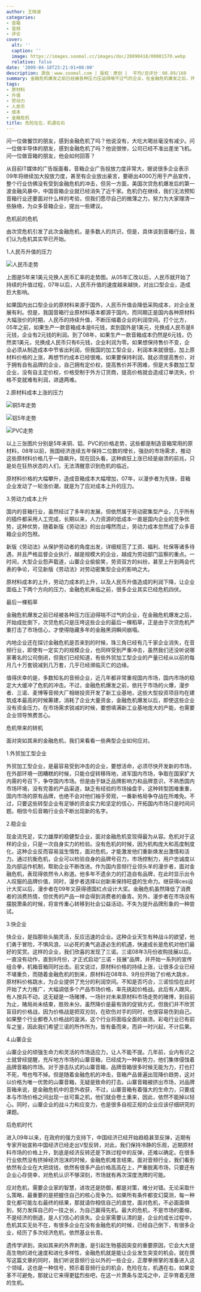 ```yaml
---
author: 王晓波
categories:
- 音箱
- 音频
- 评论
cover:
  alt: ''
  caption: ''
  image: https://images.soomal.cc/images/doc/20090418/00001570.webp
  relative: false
date: '2009-04-18T23:21:01+08:00'
description: 源自：www.soomal.com | 版权：原创 |  平均/总评分：08.89/160
summary: 金融危机爆发之前已经被各种压力压迫得喘不过气的企业，在金融危机爆发之后，开始成批倒下，次贷危机只是压垮这些企业的最后一棵稻草，正是由于次贷危机严重打击了市场信心，才使得隐藏多年的金融黑洞瞬间崩塌。内地企业还在探讨金融危机是否来到的时候，珠三角已经有几千家企业消失，在音频行业，即使有一定实力的规模企业，也同样收到严重冲击，虽然我们还没听说哪家著名的公司倒闭，但我们已经知道，有些外贸加工型企业的产量已经从以前的每月几十万套锐减到几万套，几乎已经濒临灭亡的边缘。
tags:
- 原材料
- 升值
- 劳动力
- 人民币
- 成本
- 金融危机
title: 危险在左，机遇在右
---
```


问一位做餐饮的朋友，感到金融危机了吗？他说没有，大吃大喝丝毫没有减少。问一位做半导体的朋友，感到金融危机了吗？他说很惨，公司已经不准出差坐飞机。问一位做音箱的朋友，他会如何回答？



从目前IT媒体的广告版面看，音箱企业广告投放力度非常大，据说很多企业表示09年将继续加大投放力度，甚至有企业放出豪言，要砸出4000万用于产品宣传，整个行业仿佛没有受到金融危机的冲击，但另一方面，美国次贷危机爆发后的第一波金融风暴中，中国音箱企业就已经消失了近千家。危机仍在继续，我们无法预知音箱行业还要面对什么样的考验，但我们愿尽自己的微薄之力，努力为大家理清一些脉络，为众多音箱企业，提出一些建议。



危机前的危机



由次贷危机引发了此次金融危机，是多数人的共识，但是，具体谈到音箱行业，我们认为危机其实早已开始。



1.人民币升值的压力



![人民币走势](https://images.soomal.cc/images/doc/20090418/00001566.webp)



上图是5年来1美元兑换人民币汇率的走势图。从05年汇改以后，人民币就开始了持续的升值过程，07年以后，人民币升值的速度越来越快，对出口型企业，造成巨大影响。



如果国内出口型企业的原材料来源于国外，人民币升值会降低采购成本，对企业发展有利。但是，我国音箱行业原材料基本都源于国内，而同期正是国内各种原材料大幅涨价的时期，人民币的持续升值，不断压缩着企业的利润空间。打个比方，05年之前，如果生产一款音箱成本是6元钱，卖到国外是1美元，兑换成人民币是8元钱，企业有2元钱的利润。到了08年，如果生产一款音箱成本仍然是6元钱，仍然卖1美元，兑换成人民币只有6元钱，企业利润为零。如果想保持售价不变，企业必须从制造成本中节省出利润，但我国的加工型企业，利润本来就很低，加上原材料价格的上涨，再想节约成本已经很难。如果要保持利润，就必须提高售价，对于拥有自有品牌的企业，自己拥有定价权，提高售价并不困难，但是大多数加工型企业，没有自主定价权，价格受制于外方订货商，提高价格就会造成订单流失，价格不变就难有利润，进退两难。



2.原材料成本上涨的压力



![铜5年走势](https://images.soomal.cc/images/doc/20090418/00001567.webp)



![铝5年走势](https://images.soomal.cc/images/doc/20090418/00001568.webp)



![PVC走势](https://images.soomal.cc/images/doc/20090418/00001569.webp)



以上三张图片分别是5年来铜、铝、PVC的价格走势，这些都是制造音箱常用的原材料，08年以前，我国经济连续五年保持二位数的增长，强劲的市场需求，推动这些原材料价格几乎一路飙升。现在回头看，这种疯狂上涨已经是崩溃的前兆，只是处在狂热状态的人们，无法清醒意识到危机的临近。



原材料价格的大幅攀升，造成音箱成本大幅增加，07年，以漫步者为先锋，音箱企业发动了一轮涨价潮，就是为了应对成本上升的压力。



3.劳动力成本上升



国内的音箱行业，虽然经过了多年的发展，但依然属于劳动密集型产业，几乎所有的插件都采用人工完成，长期以来，人力资源的低成本一直是国内企业的竞争优势，这种优势，随着新版《劳动法》的出台嘎然而止，劳动力成本忽然成了众多音箱企业的包袱。



新版《劳动法》从保护劳动者的角度出发，详细规范了工资、福利、社保等诸多待遇，并且严格监督企业执行，越是规模大的企业，越成为劳动部门监察的重点。一时间，大型企业怨声载道，山寨企业偷偷笑，劳资双方的纠纷，甚至上升到两会代表的争论，可见新版《劳动法》对劳动密集型企业的影响之大。



原材料成本的上升，劳动力成本的上升，以及人民币升值造成的利润下降，让企业面临上下两个方向的压力，金融危机来临之前，很多企业其实已经危机四伏。



最后一棵稻草



金融危机爆发之前已经被各种压力压迫得喘不过气的企业，在金融危机爆发之后，开始成批倒下，次贷危机只是压垮这些企业的最后一棵稻草，正是由于次贷危机严重打击了市场信心，才使得隐藏多年的金融黑洞瞬间崩塌。



内地企业还在探讨金融危机是否来到的时候，珠三角已经有几千家企业消失，在音频行业，即使有一定实力的规模企业，也同样受到严重冲击，虽然我们还没听说哪家著名的公司倒闭，但我们已经知道，有些外贸加工型企业的产量已经从以前的每月几十万套锐减到几万套，几乎已经濒临灭亡的边缘。



值得庆幸的是，多数知名的音频企业，近几年都非常重视国内市场，国内市场的稳定大大缓冲了危机的冲击。不过，金融危机爆发之前，依托于市场的火爆，漫步者、三诺、麦博等音频大厂相继投资开发了新工业基地，这些大型投资项目均在建筑成本最高的时候筹建，消耗了企业大量资金，金融危机爆发以后，即使这些企业没有资金压力，在市场需求锐减的时候，要想填满新工业基地庞大的产能，也需要企业领导煞费苦心。



危机带来的转机



面对突如其来的金融危机，我们来看看一些典型企业如何应对。



1.外贸加工型企业



外贸加工型企业，是最容易受到冲击的企业，要想活命，必须尽快开发新的市场，在外部环境一团糟糕的时候，只能仓促转移阵地，进军国内市场，争取在国家扩大内需的号召下，争夺国内市场。但是由于缺乏品牌影响力和品牌意识，不熟悉国内市场环境，没有完善的产品渠道，缺乏有经验的市场操盘手，这种转型困难重重，国内市场的原有品牌，也绝不会对他们袖手旁观，一番新格局争夺战在所难免。不过，只要这些转型企业有足够的资金实力和坚定的信心，开拓国内市场只是时间问题。相信今后音箱行业会不断出现新的名字。



2.稳企业



现金流充足，实力雄厚的稳健型企业，面对金融危机变现得最为从容。危机对于这样的企业，只是一次自身实力的检验。没有危机的时候，因为机构庞大和高度制度化，这种企业反而容易滋生惰性，面对危机，才能激发他们重新焕发出激情和活力。通过抗衡危机，企业可以检验自身的品牌号召力，市场控制力，用户忠诚度以及内部运作机制，帮助企业不断改进。作为国内音频行业领头羊的漫步者，面对金融危机，表现得依然令人称道。他多年不遗余力的打造自有品牌，在此时显示出令人叹服的品牌价值，同时，漫步者选择以创新来保持旺盛的生命力。继获得ces设计大奖以后，漫步者在09年又获得德国红点设计大奖。金融危机虽然降低了消费者的消费热情，但优秀的产品一样会得到消费者的垂青。另外，漫步者在市场没有摆脱萧条的时候，将宣传重心转移到社会公益活动，不失为提升品牌形象的一种尝试。



3.快企业



快企业，是指那些头脑灵活，反应迅速的企业。这种企业天生有种战斗的欲望，他们勇于冒险，不惧风浪，以必死的勇气追逐必生的机遇，快速成长是危机对他们最好的奖赏。这样的企业，我们欣喜的发现了三诺。三诺08年3月份收购技展以后，一直没有动作，直到9月份，才正式启动“三诺・技展”品牌，并开始一系列的宣传组合拳，机箱音箱同时出击。前文说过，原材料价格的持续上涨，让很多企业已经不堪重负，而随着金融危机的到来，原材料在08年8、9月份开始了价格大跳水，原材料价格跳水，为企业提供了充分的利润空间。不知是否巧合，三诺恰恰在此时开始了大力推广，大幅调低多个产品市场价格，率先挑起价格战。此后有人跟风，有人按兵不动，这无疑是一场赌博，一场针对未来原材料市场走势的赌博，到目前为止，赌局尚未结束，胜败未分。虽然降价是最有效的促销方式，但我们并不欣赏盲目的价格战，因为价格战是把双刃剑，在砍伤对手的同时，也很容易伤到自己。如果整个行业都卷入价格战的漩涡，这个行业将面临全面的崩溃。彩电行业已有前车之鉴，因此我们希望三诺的所作所为，皆有备而来，而非一时兴起，不计后果。



4.山寨企业



山寨企业的顽强生命力和灵活的市场适应力，让人不能不提。几年前，业内有识之士就曾经提醒，充斥地方市场的山寨音箱，已经成为一种新势力，他们集体侵蚀着品牌音箱的市场。对于游击队式的山寨音箱，品牌音箱很多时候无能为力，打也打不死，甩也甩不掉。但是随着金融危机的冲击，音箱产品普遍出现降价趋势，这对以价格为唯一优势的山寨音箱，无疑是致命的打击。山寨音箱被挤出市场，对品牌音箱来说，是金融危机中的意外收获，不过，山寨音箱有着强大的生命力，只要成本与市场价格之间出现一丝可乘之机，他们就会卷土重来，因此，依然不能掉以轻心。同时，山寨企业的战斗力和应变力，也是很多自视正规的企业应该仔细研究的课题。



后危机时代



进入09年以来，在政府的强力支持下，中国经济已经开始趋稳甚至反弹，近期有专家开始宣称中国经济已经走出V型反转，对此，我们保持冷静的乐观，近期原材料市场的价格上升，到底是经济反转还是下跌过程中的反弹，还难以确定。在很多行业依然没有挤掉经济泡沫的时候，金融危机难言结束。面对音频行业，我们看到依然有企业在大把烧钱，依然有很多产品价格高高在上，严重脱离市场，只要还有企业心存侥幸，对危机认识不够深刻，市场就有再次深度洗牌的可能。



应对危机，需要企业家的智慧，进攻还是防御，都是对策，难分对错。无论采取什么策略，最重要的是把握住自己的核心竞争力。如果所有条件都变幻莫测，每一种变化都可能左右最终的结果，那就请你相信自己的直觉，面对危机，不必面面俱到，努力发挥自己的一技之长，为自己赢得先机。最大的危机，不是市场的萎缩，不是经济的倒退，是人们信心的丧失。企业家需要认清的是，企业的成长过程中，危机其实无处不在，有很多企业在没有金融危机的时候，已经自己倒下，有很多企业，经历了多次经济危机，依然基业长青。



遗传学讲到，突如其来的外界刺激，是引起生物基因突变的重要原因，它会大大提高生物的进化速度和进化多样性，金融危机就是能让企业发生突变的机会。就在撰写这篇文章的同时，我们听说音频行业以外的一些企业，正摩拳擦掌的准备进入这个领域，这也是一种信号，预示着音频行业的机会，危险在左，机遇在右，如果变革不可避免，那就让它来得更猛烈些吧，在这一片萧条与混沌之中，正孕育着无限的生机。